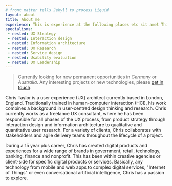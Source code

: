 ```yaml
---
# front matter tells Jekyll to process Liquid
layout: about
title: About me
experience: This is experience at the following places etc sit amet Thing lorem ipsum dolor sit amet
specialisms:
 - nested: UX Strategy
 - nested: Interaction design
 - nested: Information architecture
 - nested: UX Research
 - nested: Service design
 - nested: Usability evaluation
 - nested: UX Leadership
---
```


> Currently looking for new permanent opportunities in *Germany* or *Australia*. Any interesting projects or new technologies, please [get in touch](mailto:chris@apathofbravery.com).

Chris Taylor is a user experience (UX) architect currently based in London, England. Traditionally trained in human-computer interaction (HCI), his work combines a background in user-centred design thinking and research. Chris currently works as a freelance UX consultant, where he has been responsible for all phases of the UX process, from product strategy through interaction design and information architecture to qualitative and quantitative user research. For a variety of clients, Chris collaborates with stakeholders and agile delivery teams throughout the lifecycle of a project.

During a 15 year plus career, Chris has created digital products and experiences for a wide range of brands in government, retail, technology, banking, finance and nonprofit. This has been within creative agencies or client-side for specific digital products or services. Basically, any technology from mobile and web apps to complex digital services, "Internet of Things" or even conversational artificial intelligence, Chris has a passion to explore.
